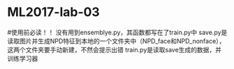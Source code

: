 # ML2017-lab-03

#使用前必读！！
没有用到ensemblye.py，其函数都写在了train.py中
save.py是读取图片并生成NPD特征到本地的一个文件夹中（NPD_face和NPD_nonface），这两个文件夹要手动新建，不然会提示出错
train.py是读取save生成的数据，并训练学习器
